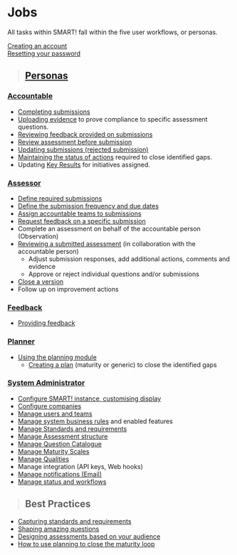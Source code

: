 # Jobs

All tasks within SMART! fall within the five user workflows, or personas. 
 
[Creating an account](/jobs/create-account.html)  
[Resetting your password](/jobs/reset-password.html)  
>## [Personas](/jobs/persona.html)

### [Accountable](/jobs/accountable.html)  

- [Completing submissions](/jobs/completing-an-assessment.html)
- [Uploading evidence](/jobs/upload-evidence.html) to prove compliance to specific assessment questions.
- [Reviewing feedback provided on submissions](/jobs/review-feedback.html)
- [Review assessment before submission](/jobs/acc-review-before-submit.html)
-  [Updating submissions (rejected submission)](/jobs/acc-rejected-submission.html)
- [Maintaining the status of actions](/jobs/updating-actions.html) required to close identified gaps.
- Updating [Key Results](../jobs/key-result.html) for initiatives assigned.
    
### [Assessor](/jobs/assessor.html) 
- [Define required submissions](/jobs/define-submissions.html)
- [Define the submission frequency and due dates](/jobs/define-submissions.html#subfreq)
- [Assign accountable teams to submissions](/jobs/define-submissions.html#assignteams)
- [Request feedback on a specific submission](/jobs/define-submissions.html#assignteams)
- Complete an assessment on behalf of the accountable person (Observation)
- [Reviewing a submitted assessment](/jobs/assessor-review.html) (in collaboration with the accountable person)
  - Adjust submission responses, add additional actions, comments and evidence
  - Approve or reject individual questions and/or submissions
- [Close a version](/jobs/assessor-review.html#closeversion)
- Follow up on improvement actions

### [Feedback](/jobs/feedback.html) 
- [Providing feedback](/jobs/providing-feedback.html)

### [Planner](/jobs/planner.html)
- [Using the planning module](/jobs/planning-module.html)
    - [Creating a plan](/jobs/plan.html) (maturity or generic) to close the identified gaps
     
    
### [System Administrator](/jobs/sys-admin.html)
- [Configure SMART! instance, customising display](/jobs/configure-instance.html)
- [Configure companies](/jobs/configure-companies.html)
- [Manage users and teams](/jobs/manage-users.html)
- [Manage system business rules](/jobs/rule-profiles.html) and enabled features
- [Manage Standards and requirements](/jobs/manage-standards.html)
- [Manage Assessment structure](/jobs/manage-assessment.html)
- [Manage Question Catalogue](/jobs/manage-questions.html)
- [Manage Maturity Scales](/jobs/maturity-scales.html)
- [Manage Qualities](/jobs/manage-qualities.html)
- Manage integration (API keys, Web hooks) 
- [Manage notifications (Email)](/jobs/manage-notifications.html)
- [Manage status and workflows](/jobs/manage-status-workflows.html)


>## Best Practices
- [Capturing standards and requirements](/jobs/best-practice-standards.html)
- [Shaping amazing questions]()
- [Designing assessments based on your audience](/jobs/designing-assessments.html)
- [How to use planning to close the maturity loop]()